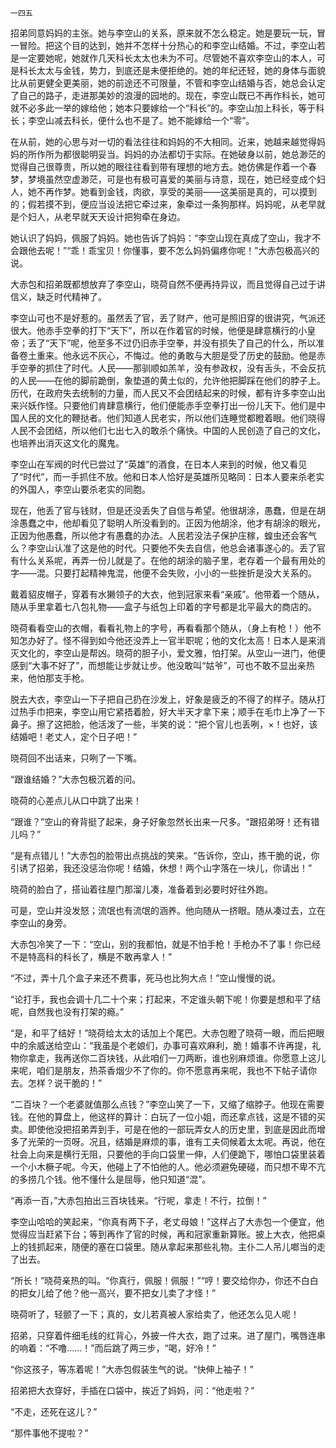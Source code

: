     一四五 

   招弟同意妈妈的主张。她与李空山的关系，原来就不怎么稳定。她是要玩一玩，冒一冒险。把这个目的达到，她并不怎样十分热心的和李空山结婚。不过，李空山若是一定要她呢，她就作几天科长太太也未为不可。尽管她不喜欢李空山的本人，可是科长太太与金钱，势力，到底还是未便拒绝的。她的年纪还轻，她的身体与面貌比从前更健全更美丽，她的前途还不可限量，不管和李空山结婚与否，她总会认定了自己的路子，走进那美妙的浪漫的园地的。现在，李空山既已不再作科长，她可就不必多此一举的嫁给他；她本只要嫁给一个“科长”的。李空山加上科长，等于科长；李空山减去科长，便什么也不是了。她不能嫁给一个“零”。

   在从前，她的心思与对一切的看法往往和妈妈的不大相同。近来，她越来越觉得妈妈的所作所为都很聪明妥当。妈妈的办法都切于实际。在她破身以前，她总渺茫的觉得自己很尊贵，所以她的眼往往看到带有理想的地方去。她仿佛是作着一个春梦，梦境虽然空虚渺茫，可是也有极可喜爱的美丽与诗意，现在，她已经变成个妇人，她不再作梦。她看到金钱，肉欲，享受的美丽——这美丽是真的，可以摸到的；假若摸不到，便应当设法把它牵过来，象牵过一条狗那样。妈妈呢，从老早就是个妇人，从老早就天天设计把狗牵在身边。

   她认识了妈妈，佩服了妈妈。她也告诉了妈妈：“李空山现在真成了空山，我才不会跟他去呢！”“乖！乖宝贝！你懂事，要不怎么妈妈偏疼你呢！”大赤包极高兴的说。

   大赤包和招弟既都想放弃了李空山，晓荷自然不便再持异议，而且觉得自己过于讲信义，缺乏时代精神了。

   李空山可也不是好惹的。虽然丢了官，丢了财产，他可是照旧穿的很讲究，气派还很大。他赤手空拳的打下“天下”，所以在作着官的时候，他便是肆意横行的小皇帝；丢了“天下”呢，他至多不过仍旧赤手空拳，并没有损失了自己的什么，所以准备卷土重来。他永远不灰心，不悔过。他的勇敢与大胆是受了历史的鼓励。他是赤手空拳的抓住了时代。人民——那驯顺如羔羊，没有参政权，没有舌头，不会反抗的人民——在他的脚前跪倒，象垫道的黄土似的，允许他把脚踩在他们的脖子上。历代，在政府失去统制的力量，而人民又不会团结起来的时候，都有许多李空山出来兴妖作怪。只要他们肯肆意横行，他们便能赤手空拳打出一份儿天下。他们是中国人民的文化的鞭挞者。他们知道人民老实，所以他们连睡觉都瞪着眼。他们晓得人民不会团结，所以他们七出七入的敢杀个痛快。中国的人民创造了自己的文化，也培养出消灭这文化的魔鬼。

   李空山在军阀的时代已尝过了“英雄”的酒食，在日本人来到的时候，他又看见了“时代”，而一手抓住不放。他和日本人恰好是英雄所见略同：日本人要来杀老实的外国人，李空山要杀老实的同胞。

   现在，他丢了官与钱财，但是还没丢失了自信与希望。他很胡涂，愚蠢，但是在胡涂愚蠢之中，他却看见了聪明人所没看到的。正因为他胡涂，他才有胡涂的眼光，正因为他愚蠢，所以他才有愚蠢的办法。人民若没法子保护庄稼，蝗虫还会客气么？李空山认准了这是他的时代。只要他不失去自信，他总会诸事遂心的。丢了官有什么关系呢，再弄一份儿就是了。在他的胡涂的脑子里，老存着一个最有用处的字——混。只要打起精神鬼混，他便不会失败，小小的一些挫折是没大关系的。

   戴着貂皮帽子，穿着有水獭领子的大衣，他到冠家来看“亲戚”。他带着一个随从，随从手里拿着七八包礼物——盒子与纸包上印着的字号都是北平最大的商店的。

   晓荷看看空山的衣帽，看看礼物上的字号，再看看那个随从，（身上有枪！）他不知怎办好了。怪不得到如今他还没弄上一官半职呢；他的文化太高！日本人是来消灭文化的，李空山是帮凶。晓荷的胆子小，爱文雅，怕打架。从空山一进门，他便感到“大事不好了”，而想能让步就让步。他没敢叫“姑爷”，可也不敢不显出亲热来，他怕那支手枪。

   脱去大衣，李空山一下子把自己扔在沙发上，好象是疲乏的不得了的样子。随从打过热手巾把来，李空山用它紧捂着脸，好大半天才拿下来；顺手在毛巾上净了一下鼻子。擦了这把脸，他活泼了一些，半笑的说：“把个官儿也丢咧，×！也好，该结婚吧！老丈人，定个日子吧！”

   晓荷回不出话来，只咧了一下嘴。

   “跟谁结婚？”大赤包极沉着的问。

   晓荷的心差点儿从口中跳了出来！

   “跟谁？”空山的脊背挺了起来，身子好象忽然长出来一尺多。“跟招弟呀！还有错儿吗？”

   “是有点错儿！”大赤包的脸带出点挑战的笑来。“告诉你，空山，拣干脆的说，你引诱了招弟，我还没惩治你呢！结婚，休想！两个山字落在一块儿，你请出！”

   晓荷的脸白了，搭讪着往屋门那溜儿凑，准备着到必要时好往外跑。

   可是，空山并没发怒；流氓也有流氓的涵养。他向随从一挤眼。随从凑过去，立在李空山的身旁。

   大赤包冷笑了一下：“空山，别的我都怕，就是不怕手枪！手枪办不了事！你已经不是特高科的科长了，横是不敢再拿人！”

   “不过，弄十几个盒子来还不费事，死马也比狗大点！”空山慢慢的说。

   “论打手，我也会调十几二十个来；打起来，不定谁头朝下呢！你要是想和平了结呢，自然我也没有打架的瘾。”

   “是，和平了结好！”晓荷给太太的话加上个尾巴。大赤包瞪了晓荷一眼，而后把眼中的余威送给空山：“我虽是个老娘们，办事可喜欢麻利，脆！婚事不许再提，礼物你拿走，我再送你二百块钱，从此咱们一刀两断，谁也别麻烦谁。你愿意上这儿来呢，咱们是朋友，热茶香烟少不了你的。你不愿意再来呢，我也不下帖子请你去。怎样？说干脆的！”

   “二百块？一个老婆就值那么点钱？”李空山笑了一下，又缩了缩脖子。他现在需要钱。在他的算盘上，他这样的算计：白玩了一位小姐，而还拿点钱，这是不错的买卖。即使他没把招弟弄到手，可是在他的一部玩弄女人的历史里，到底是因此而增多了光荣的一页呀。况且，结婚是麻烦的事，谁有工夫伺候着太太呢。再说，他在社会上向来是横行无阻，只要他的手向口袋里一伸，人们便跪下，哪怕口袋里装着一个小木橛子呢。今天，他碰上了不怕他的人。他必须避免硬碰，而只想不卑不亢的多捞几个钱。他不懂什么是屈辱，他只知道“混”。

   “再添一百，”大赤包拍出三百块钱来。“行呢，拿走！不行，拉倒！”

   李空山哈哈的笑起来，“你真有两下子，老丈母娘！”这样占了大赤包一个便宜，他觉得应当赶紧下台；等到再作了官的时候，再和冠家重新算账。披上大衣，他把桌上的钱抓起来，随便的塞在口袋里。随从拿起来那些礼物。主仆二人吊儿啷当的走了出去。

   “所长！”晓荷亲热的叫。“你真行，佩服！佩服！”“哼！要交给你办，你还不白白的把女儿给了他？他一高兴，要不把女儿卖了才怪！”

   晓荷听了，轻颤了一下；真的，女儿若真被人家给卖了，他还怎么见人呢！

   招弟，只穿着件细毛线的红背心，外披一件大衣，跑了过来。进了屋门，嘴唇连串的响着：“不噜……！”而后跳了两三步，“喝，好冷！”

   “你这孩子，等冻着呢！”大赤包假装生气的说。“快伸上袖子！”

   招弟把大衣穿好，手插在口袋中，挨近了妈妈，问：“他走啦？”

   “不走，还死在这儿？”

   “那件事他不提啦？”

